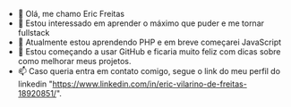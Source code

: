 - 👋 Olá, me chamo Eric Freitas
- 👀 Estou interessado em aprender o máximo que puder e me tornar fullstack
- 🌱 Atualmente estou aprendendo PHP e em breve começarei JavaScript
- 💞️ Estou começando a usar  GitHub e ficaria muito feliz com dicas sobre como melhorar meus projetos.
- 📫 Caso queria entra em contato comigo, segue o link do meu perfil do linkedin "https://www.linkedin.com/in/eric-vilarino-de-freitas-18920851/".

<!---
ericfreitas88/ericfreitas88 is a ✨ special ✨ repository because its `README.md` (this file) appears on your GitHub profile.
You can click the Preview link to take a look at your changes.
--->
